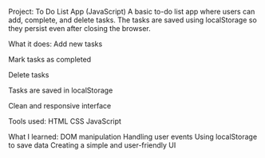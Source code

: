  Project: To Do List App (JavaScript)
A basic to-do list app where users can add, complete, and delete tasks. The tasks are saved using localStorage so they persist even after closing the browser.

What it does:
Add new tasks

Mark tasks as completed

Delete tasks

Tasks are saved in localStorage

Clean and responsive interface

Tools used:
HTML
CSS
JavaScript

What I learned:
DOM manipulation
Handling user events
Using localStorage to save data
Creating a simple and user-friendly UI
